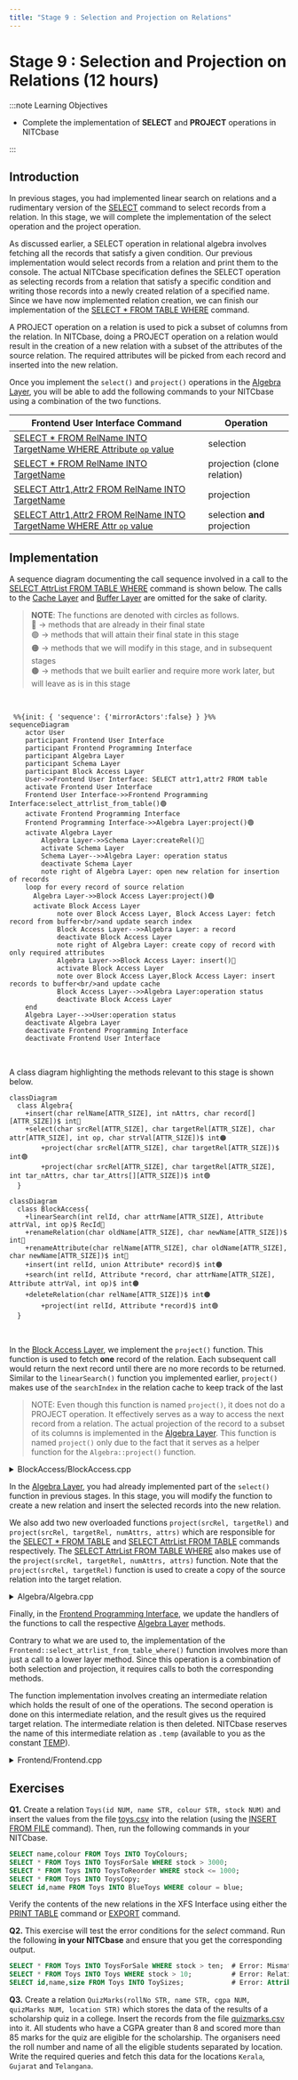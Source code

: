 ```yaml
---
title: "Stage 9 : Selection and Projection on Relations"
---
```


# Stage 9 : Selection and Projection on Relations (12 hours)

:::note Learning Objectives

- Complete the implementation of **SELECT** and **PROJECT** operations in NITCbase

:::

## Introduction

In previous stages, you had implemented linear search on relations and a rudimentary version of the [SELECT](../User%20Interface%20Commands/dml.md#select--from-table-where) command to select records from a relation. In this stage, we will complete the implementation of the select operation and the project operation.

As discussed earlier, a SELECT operation in relational algebra involves fetching all the records that satisfy a given condition. Our previous implementation would select records from a relation and print them to the console. The actual NITCbase specification defines the SELECT operation as selecting records from a relation that satisfy a specific condition and writing those records into a newly created relation of a specified name. Since we have now implemented relation creation, we can finish our implementation of the [SELECT \* FROM TABLE WHERE](../User%20Interface%20Commands/dml.md#select--from-table-where) command.

A PROJECT operation on a relation is used to pick a subset of columns from the relation. In NITCbase, doing a PROJECT operation on a relation would result in the creation of a new relation with a subset of the attributes of the source relation. The required attributes will be picked from each record and inserted into the new relation.

Once you implement the `select()` and `project()` operations in the [Algebra Layer](../Design/Algebra%20Layer.md), you will be able to add the following commands to your NITCbase using a combination of the two functions.

| Frontend User Interface Command                                                                                                                 | Operation                    |
| ----------------------------------------------------------------------------------------------------------------------------------------------- | ---------------------------- |
| [SELECT \* FROM RelName INTO TargetName WHERE Attribute `op` value](../User%20Interface%20Commands/dml.md#select--from-table-where)             | selection                    |
| [SELECT \* FROM RelName INTO TargetName](../User%20Interface%20Commands/dml.md#select--from-table)                                              | projection (clone relation)  |
| [SELECT Attr1,Attr2 FROM RelName INTO TargetName](../User%20Interface%20Commands/dml.md#select-attrlist-from-table)                             | projection                   |
| [SELECT Attr1,Attr2 FROM RelName INTO TargetName WHERE Attr `op` value](../User%20Interface%20Commands/dml.md#select-attrlist-from-table-where) | selection **and** projection |

## Implementation

A sequence diagram documenting the call sequence involved in a call to the [SELECT AttrList FROM TABLE WHERE](../User%20Interface%20Commands/dml.md##select-attrlist-from-table-where) command is shown below. The calls to the [Cache Layer](../Design/Cache%20Layer/intro.md) and [Buffer Layer](../Design/Buffer%20Layer/intro.md) are omitted for the sake of clarity.

> **NOTE**: The functions are denoted with circles as follows.<br/>
> 🔵 -> methods that are already in their final state<br/>
> 🟢 -> methods that will attain their final state in this stage<br/>
> 🟠 -> methods that we will modify in this stage, and in subsequent stages <br/>
> 🟤 -> methods that we built earlier and require more work later, but will leave as is in this stage

<br/>

```mermaid
 %%{init: { 'sequence': {'mirrorActors':false} } }%%
sequenceDiagram
    actor User
    participant Frontend User Interface
    participant Frontend Programming Interface
    participant Algebra Layer
    participant Schema Layer
    participant Block Access Layer
    User->>Frontend User Interface: SELECT attr1,attr2 FROM table
    activate Frontend User Interface
    Frontend User Interface->>Frontend Programming Interface:select_attrlist_from_table()🟢
    activate Frontend Programming Interface
    Frontend Programming Interface->>Algebra Layer:project()🟢
    activate Algebra Layer
		Algebra Layer->>Schema Layer:createRel()🔵
		activate Schema Layer
		Schema Layer-->>Algebra Layer: operation status
		deactivate Schema Layer
		note right of Algebra Layer: open new relation for insertion of records
    loop for every record of source relation
      Algebra Layer->>Block Access Layer:project()🟢
      activate Block Access Layer
			note over Block Access Layer, Block Access Layer: fetch record from buffer<br/>and update search index
			Block Access Layer-->>Algebra Layer: a record
			deactivate Block Access Layer
			note right of Algebra Layer: create copy of record with only required attributes
			Algebra Layer->>Block Access Layer: insert()🔵
			activate Block Access Layer
			note over Block Access Layer,Block Access Layer: insert records to buffer<br/>and update cache
			Block Access Layer-->>Algebra Layer:operation status
			deactivate Block Access Layer
    end
    Algebra Layer-->>User:operation status
    deactivate Algebra Layer
    deactivate Frontend Programming Interface
    deactivate Frontend User Interface

```

<br/>

A class diagram highlighting the methods relevant to this stage is shown below.

```mermaid
classDiagram
  class Algebra{
    +insert(char relName[ATTR_SIZE], int nAttrs, char record[][ATTR_SIZE])$ int🔵
    +select(char srcRel[ATTR_SIZE], char targetRel[ATTR_SIZE], char attr[ATTR_SIZE], int op, char strVal[ATTR_SIZE])$ int🟠
		+project(char srcRel[ATTR_SIZE], char targetRel[ATTR_SIZE])$ int🟢
		+project(char srcRel[ATTR_SIZE], char targetRel[ATTR_SIZE], int tar_nAttrs, char tar_Attrs[][ATTR_SIZE])$ int🟢
  }
```

```mermaid
classDiagram
  class BlockAccess{
    +linearSearch(int relId, char attrName[ATTR_SIZE], Attribute attrVal, int op)$ RecId🔵
    +renameRelation(char oldName[ATTR_SIZE], char newName[ATTR_SIZE])$ int🔵
    +renameAttribute(char relName[ATTR_SIZE], char oldName[ATTR_SIZE], char newName[ATTR_SIZE])$ int🔵
    +insert(int relId, union Attribute* record)$ int🟤
    +search(int relId, Attribute *record, char attrName[ATTR_SIZE], Attribute attrVal, int op)$ int🟤
    +deleteRelation(char relName[ATTR_SIZE])$ int🟤
		+project(int relId, Attribute *record)$ int🟢
  }
```

<br/>

In the [Block Access Layer](../Design/Block%20Access%20Layer.md), we implement the `project()` function. This function is used to fetch **one** record of the relation. Each subsequent call would return the next record until there are no more records to be returned. Similar to the `linearSearch()` function you implemented earlier, `project()` makes use of the `searchIndex` in the relation cache to keep track of the last

> NOTE: Even though this function is named `project()`, it does not do a PROJECT operation. It effectively serves as a way to access the next record from a relation. The actual projection of the record to a subset of its columns is implemented in the [Algebra Layer](../Design/Algebra%20Layer.md). This function is named `project()` only due to the fact that it serves as a helper function for the `Algebra::project()` function.

<details>
<summary>BlockAccess/BlockAccess.cpp</summary>

Implement the `BlockAccess::project()` function by looking at the algorithm given in the [design docs](../Design/Block%20Access%20Layer.md#blockaccess--project).

</details>

In the [Algebra Layer](../Design/Algebra%20Layer.md), you had already implemented part of the `select()` function in previous stages. In this stage, you will modify the function to create a new relation and insert the selected records into the new relation.

We also add two new overloaded functions `project(srcRel, targetRel)` and `project(srcRel, targetRel, numAttrs, attrs)` which are responsible for the [SELECT \* FROM TABLE](../User%20Interface%20Commands/dml.md#select--from-table) and [SELECT AttrList FROM TABLE](../User%20Interface%20Commands/dml.md#select-attrlist-from-table) commands respectively. The [SELECT AttrList FROM TABLE WHERE](../User%20Interface%20Commands/dml.md#select-attrlist-from-table-where) also makes use of the `project(srcRel, targetRel, numAttrs, attrs)` function. Note that the `project(srcRel, targetRel)` function is used to create a copy of the source relation into the target relation.

<details>
<summary>Algebra/Algebra.cpp</summary>

Implement the following functions looking at their respective design docs

- [`Algebra::select()`](../Design/Algebra%20Layer.md#select).<br/>
  **NOTE**: The definition of the above function involves a call to the `AttrCacheTable::resetSearchIndex()` function before the call to the `BlockAccess::search()` function. This call is only relevant when we are doing a B+ tree search. Since we have not yet implemented indexing, this call can be omitted. The rest of the design remains the same.
- [`Algebra::project(srcRel, targetRel)`](../Design/Algebra%20Layer.md#project-all-attributes-copy-relation)
- [`Algebra::project(srcRel, targetRel, numAttrs, attrs)`](../Design/Algebra%20Layer.md#project-specified-attributes)

</details>

Finally, in the [Frontend Programming Interface](../Design/Frontend.md#frontend-programming-interface), we update the handlers of the functions to call the respective [Algebra Layer](../Design/Algebra%20Layer.md) methods.

Contrary to what we are used to, the implementation of the `Frontend::select_attrlist_from_table_where()` function involves more than just a call to a lower layer method. Since this operation is a combination of both selection and projection, it requires calls to both the corresponding methods.

The function implementation involves creating an intermediate relation which holds the result of one of the operations. The second operation is done on this intermediate relation, and the result gives us the required target relation. The intermediate relation is then deleted. NITCbase reserves the name of this intermediate relation as `.temp` (available to you as the constant [TEMP](/docs/constants)).

<details>
<summary>Frontend/Frontend.cpp</summary>

Implement the following functions looking at their respective design docs

- [`Frontend::select_from_table()`](../Design/Frontend.md#frontend--select_from_table)
- [`Frontend::select_attrlist_from_table()`](../Design/Frontend.md#frontend--select_attrlist_from_table)
- [`Frontend::select_from_table_where()`](../Design/Frontend.md#frontend--select_from_table_where) (this was already implemented)
- [`Frontend::select_attrlist_from_table_where()`](../Design/Frontend.md#frontend--select_attrlist_from_table_where)

</details>

## Exercises

**Q1.** Create a relation `Toys(id NUM, name STR, colour STR, stock NUM)` and insert the values from the file [toys.csv](/roadmap_files/stage9/toys.csv) into the relation (using the [INSERT FROM FILE](../User%20Interface%20Commands/dml.md#insert-into-table-from-file) command). Then, run the following commands in your NITCbase.

```sql
SELECT name,colour FROM Toys INTO ToyColours;
SELECT * FROM Toys INTO ToysForSale WHERE stock > 3000;
SELECT * FROM Toys INTO ToysToReorder WHERE stock <= 1000;
SELECT * FROM Toys INTO ToysCopy;
SELECT id,name FROM Toys INTO BlueToys WHERE colour = blue;
```

Verify the contents of the new relations in the XFS Interface using either the [PRINT TABLE](../User%20Interface%20Commands/efs.md#print-relation) command or [EXPORT](../User%20Interface%20Commands/efs.md#export-relation) command.

**Q2.** This exercise will test the error conditions for the _select_ command. Run the following **in your NITCbase** and ensure that you get the corresponding output.

```sql
SELECT * FROM Toys INTO ToysForSale WHERE stock > ten;  # Error: Mismatch in attribute type
SELECT * FROM Toys INTO Toys WHERE stock > 10;          # Error: Relation already exists
SELECT id,name,size FROM Toys INTO ToySizes;            # Error: Attribute does not exist
```

**Q3.** Create a relation `QuizMarks(rollNo STR, name STR, cgpa NUM, quizMarks NUM, location STR)` which stores the data of the results of a scholarship quiz in a college. Insert the records from the file [quizmarks.csv](/roadmap_files/stage9/quizmarks.csv) into it. All students who have a CGPA greater than 8 and scored more than 85 marks for the quiz are eligible for the scholarship. The organisers need the roll number and name of all the eligible students separated by location. Write the required queries and fetch this data for the locations `Kerala`, `Gujarat` and `Telangana`.
